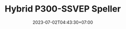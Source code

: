 ---
title: "Hybrid P300-SSVEP Speller"
layout: demo_detail
field: EEG
authors: Sun Sun, Akraradet Sinsamersuk, Chaklam Silpasuwanchai
description: We develop BCI Speller using Hybrid P300-SSVEP paradigm along side the Task Related Component Analysis (TRCA) decoding algorithm.
paper:  
publication_date:
featured: true
github:
date: 2023-07-02T04:43:30+07:00
draft: false
image: "/img/demo/hybrid.png"
iframe: "https://www.youtube.com/embed/9fSvmBAKZWQ"
# api: /js/demo/api.js
---